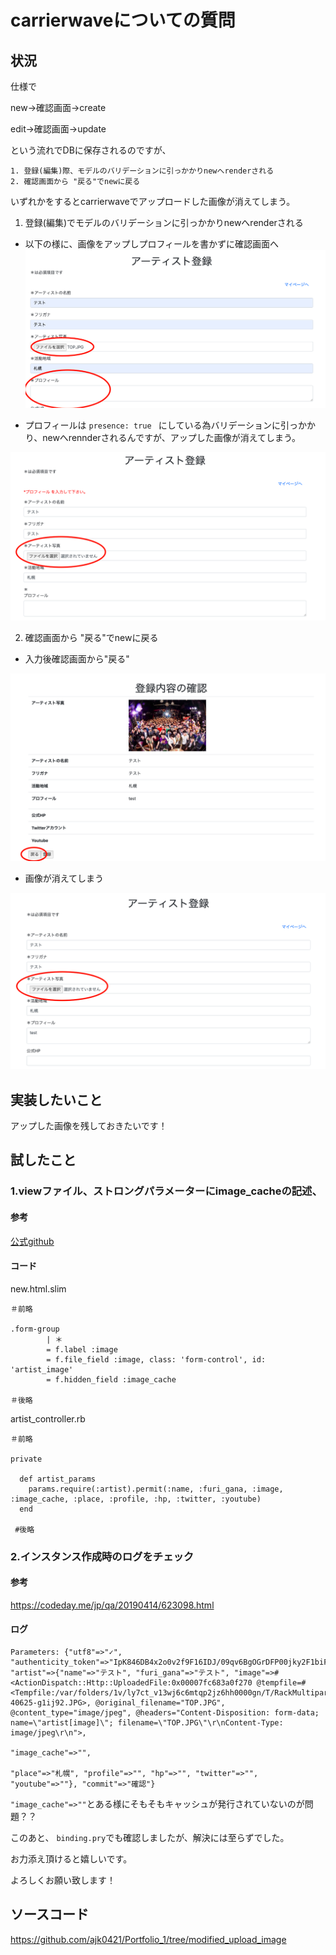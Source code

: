 # carrierwaveについての質問

## 状況

仕様で

new→確認画面→create

edit→確認画面→update

という流れでDBに保存されるのですが、

```
1. 登録(編集)際、モデルのバリデーションに引っかかりnewへrenderされる
2. 確認画面から "戻る"でnewに戻る
```

いずれかをするとcarrierwaveでアップロードした画像が消えてしまう。



1. 登録(編集)でモデルのバリデーションに引っかかりnewへrenderされる

* 以下の様に、画像をアップしプロフィールを書かずに確認画面へ
![スクリーンショット 2019-05-13 19.13.10](https://github.com/ajk0421/questions/blob/master/Q_carrierwave/%E3%82%B9%E3%82%AF%E3%83%AA%E3%83%BC%E3%83%B3%E3%82%B7%E3%83%A7%E3%83%83%E3%83%88%202019-05-13%2019.13.10.png)



* プロフィールは `presence: true ` にしている為バリデーションに引っかかり、newへrennderされるんですが、アップした画像が消えてしまう。

![スクリーンショット 2019-05-13 19.13.36](https://github.com/ajk0421/questions/blob/master/Q_carrierwave/%E3%82%B9%E3%82%AF%E3%83%AA%E3%83%BC%E3%83%B3%E3%82%B7%E3%83%A7%E3%83%83%E3%83%88%202019-05-13%2019.13.36.png)


2. 確認画面から "戻る"でnewに戻る

* 入力後確認画面から"戻る"

![スクリーンショット 2019-05-13 19.23.02](https://github.com/ajk0421/questions/blob/master/Q_carrierwave/%E3%82%B9%E3%82%AF%E3%83%AA%E3%83%BC%E3%83%B3%E3%82%B7%E3%83%A7%E3%83%83%E3%83%88%202019-05-13%2019.23.02.png)

* 画像が消えてしまう

![スクリーンショット 2019-05-13 19.23.16](https://github.com/ajk0421/questions/blob/master/Q_carrierwave/%E3%82%B9%E3%82%AF%E3%83%AA%E3%83%BC%E3%83%B3%E3%82%B7%E3%83%A7%E3%83%83%E3%83%88%202019-05-13%2019.23.16.png)

## 実装したいこと

アップした画像を残しておきたいです！



## 試したこと

### 1.viewファイル、ストロングパラメーターにimage_cacheの記述、

#### 参考
[公式github](https://github.com/carrierwaveuploader/carrierwave)

#### コード

new.html.slim

```
＃前略

.form-group
        | ＊
        = f.label :image
        = f.file_field :image, class: 'form-control', id: 'artist_image'
        = f.hidden_field :image_cache
        
＃後略
```



artist_controller.rb

```
＃前略

private

  def artist_params
    params.require(:artist).permit(:name, :furi_gana, :image, :image_cache, :place, :profile, :hp, :twitter, :youtube)
  end
  
 #後略
```



### 2.インスタンス作成時のログをチェック
#### 参考
https://codeday.me/jp/qa/20190414/623098.html


#### ログ

```
Parameters: {"utf8"=>"✓", "authenticity_token"=>"IpK846DB4x2o0v2f9F16IDJ/09qv6BgOGrDFP00jky2F1biFYW91q4DW/q+3usKD2Qh04Nr+wj+X4K96WUt9gw==", "artist"=>{"name"=>"テスト", "furi_gana"=>"テスト", "image"=>#<ActionDispatch::Http::UploadedFile:0x00007fc683a0f270 @tempfile=#<Tempfile:/var/folders/1v/ly7ct_v13wj6c6mtqp2jz6hh0000gn/T/RackMultipart20190513-40625-g1ij92.JPG>, @original_filename="TOP.JPG", @content_type="image/jpeg", @headers="Content-Disposition: form-data; name=\"artist[image]\"; filename=\"TOP.JPG\"\r\nContent-Type: image/jpeg\r\n">,

"image_cache"=>"",

"place"=>"札幌", "profile"=>"", "hp"=>"", "twitter"=>"", "youtube"=>""}, "commit"=>"確認"}
```



`"image_cache"=>""`とある様にそもそもキャッシュが発行されていないのが問題？？



このあと、 `binding.pry`でも確認しましたが、解決には至らずでした。



お力添え頂けると嬉しいです。



よろしくお願い致します！



## ソースコード

<https://github.com/ajk0421/Portfolio_1/tree/modified_upload_image>
